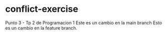 # conflict-exercise
Punto 3 - Tp 2 de Programacion 1
Este es un cambio en la main branch
Esto es un cambio en la feature branch.
